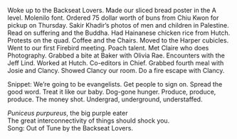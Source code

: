 Woke up to the Backseat Lovers. Made our sliced bread poster in the A level. Molenilo font. Ordered 75 dollar worth of buns from Chiu Kwon for pickup on Thursday. Sakir Khadir’s photos of men and children in Palestine. Read on suffering and the Buddha. Had Hainanese chicken rice from Hutch. Protests on the quad. Coffee and the Chairs. Moved to the Harper cubicles. Went to our first Firebird meeting. Poach talent. Met Claire who does Photography. Grabbed a bite at Baker with Olivia Rae. Encounters with the Jeff Lind. Worked at Hutch. Co-editors in Chief. Grabbed fourth meal with Josie and Clancy. Showed Clancy our room. Do a fire escape with Clancy. 

Snippet: We’re going to be evangelists. Get people to sign on. Spread the good word. Treat it like our baby. Dog-gone hunger. Produce, produce, produce. The money shot. Undergrad, underground, understaffed.

*Puniceus purpureus*, the big purple eater  
The great interconnectivity of things should shock you.   
Song: Out of Tune by the Backseat Lovers.